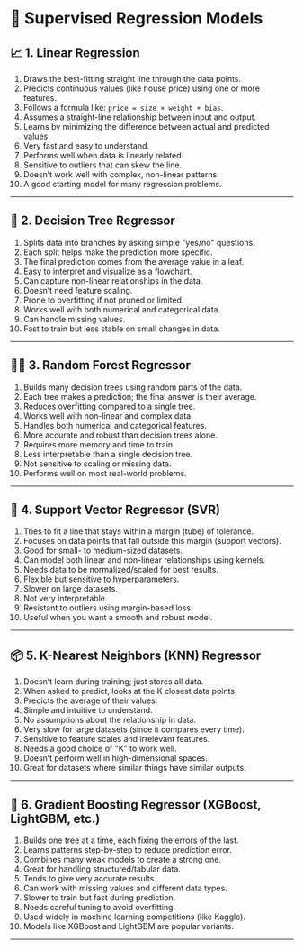 # 🧠 Supervised Regression Models

## 📈 1. Linear Regression
1. Draws the best-fitting straight line through the data points.
2. Predicts continuous values (like house price) using one or more features.
3. Follows a formula like: `price = size × weight + bias`.
4. Assumes a straight-line relationship between input and output.
5. Learns by minimizing the difference between actual and predicted values.
6. Very fast and easy to understand.
7. Performs well when data is linearly related.
8. Sensitive to outliers that can skew the line.
9. Doesn’t work well with complex, non-linear patterns.
10. A good starting model for many regression problems.

---

## 🌳 2. Decision Tree Regressor
1. Splits data into branches by asking simple "yes/no" questions.
2. Each split helps make the prediction more specific.
3. The final prediction comes from the average value in a leaf.
4. Easy to interpret and visualize as a flowchart.
5. Can capture non-linear relationships in the data.
6. Doesn’t need feature scaling.
7. Prone to overfitting if not pruned or limited.
8. Works well with both numerical and categorical data.
9. Can handle missing values.
10. Fast to train but less stable on small changes in data.

---

## 🌲🌲 3. Random Forest Regressor
1. Builds many decision trees using random parts of the data.
2. Each tree makes a prediction; the final answer is their average.
3. Reduces overfitting compared to a single tree.
4. Works well with non-linear and complex data.
5. Handles both numerical and categorical features.
6. More accurate and robust than decision trees alone.
7. Requires more memory and time to train.
8. Less interpretable than a single decision tree.
9. Not sensitive to scaling or missing data.
10. Performs well on most real-world problems.

---

## 🧠 4. Support Vector Regressor (SVR)
1. Tries to fit a line that stays within a margin (tube) of tolerance.
2. Focuses on data points that fall outside this margin (support vectors).
3. Good for small- to medium-sized datasets.
4. Can model both linear and non-linear relationships using kernels.
5. Needs data to be normalized/scaled for best results.
6. Flexible but sensitive to hyperparameters.
7. Slower on large datasets.
8. Not very interpretable.
9. Resistant to outliers using margin-based loss.
10. Useful when you want a smooth and robust model.

---

## 📦 5. K-Nearest Neighbors (KNN) Regressor
1. Doesn’t learn during training; just stores all data.
2. When asked to predict, looks at the K closest data points.
3. Predicts the average of their values.
4. Simple and intuitive to understand.
5. No assumptions about the relationship in data.
6. Very slow for large datasets (since it compares every time).
7. Sensitive to feature scales and irrelevant features.
8. Needs a good choice of "K" to work well.
9. Doesn’t perform well in high-dimensional spaces.
10. Great for datasets where similar things have similar outputs.

---

## 🚀 6. Gradient Boosting Regressor (XGBoost, LightGBM, etc.)
1. Builds one tree at a time, each fixing the errors of the last.
2. Learns patterns step-by-step to reduce prediction error.
3. Combines many weak models to create a strong one.
4. Great for handling structured/tabular data.
5. Tends to give very accurate results.
6. Can work with missing values and different data types.
7. Slower to train but fast during prediction.
8. Needs careful tuning to avoid overfitting.
9. Used widely in machine learning competitions (like Kaggle).
10. Models like XGBoost and LightGBM are popular variants.

---